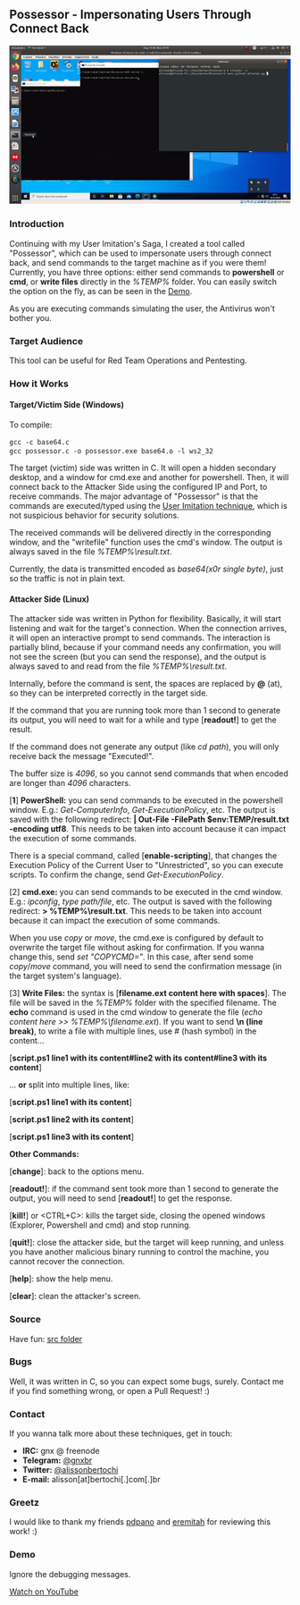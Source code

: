 
## Possessor - Impersonating Users Through Connect Back

![](demo.gif)

### Introduction

Continuing with my User Imitation's Saga, I created a tool called "Possessor", which can be used to impersonate users through connect back, and send commands to the target machine as if you were them! Currently, you have three options: either send commands to **powershell** or **cmd**, or **write files** directly in the *%TEMP%* folder. You can easily switch the option on the fly, as can be seen in the [Demo](#demo).

As you are executing commands simulating the user, the Antivirus won't bother you.

### Target Audience

This tool can be useful for Red Team Operations and Pentesting.

### How it Works

#### Target/Victim Side (Windows)

To compile:
```
gcc -c base64.c
gcc possessor.c -o possessor.exe base64.o -l ws2_32
```

The target (victim) side was written in C. It will open a hidden secondary desktop, and a window for cmd.exe and another for powershell. Then, it will connect back to the Attacker Side using the configured IP and Port, to receive commands. The major advantage of "Possessor" is that the commands are executed/typed using the [User Imitation technique](https://github.com/gnxbr/Fully-Undetectable-Techniques/tree/main/user-imitation), which is not suspicious behavior for security solutions.

The received commands will be delivered directly in the corresponding window, and the "writefile" function uses the cmd's window. The output is always saved in the file *%TEMP%\result.txt*.

Currently, the data is transmitted encoded as *base64(x0r single byte)*, just so the traffic is not in plain text.

#### Attacker Side (Linux)

The attacker side was written in Python for flexibility. Basically, it will start listening and wait for the target's connection. When the connection arrives, it will open an interactive prompt to send commands. The interaction is partially blind, because if your command needs any confirmation, you will not see the screen (but you can send the response), and the output is always saved to and read from the file *%TEMP%\result.txt*.

Internally, before the command is sent, the spaces are replaced by **@** (at), so they can be interpreted correctly in the target side.

If the command that you are running took more than 1 second to generate its output, you will need to wait for a while and type [**readout!**] to get the result.

If the command does not generate any output (like *cd path*), you will only receive back the message "Executed!".

The buffer size is *4096*, so you cannot send commands that when encoded are longer than *4096* characters.

[**1**] **PowerShell:** you can send commands to be executed in the powershell window. E.g.: *Get-ComputerInfo*, *Get-ExecutionPolicy*, etc. The output is saved with the following redirect: **| Out-File -FilePath $env:TEMP/result.txt -encoding utf8**. This needs to be taken into account because it can impact the execution of some commands.

There is a special command, called [**enable-scripting**], that changes the Execution Policy of the Current User to "Unrestricted", so you can execute scripts. To confirm the change, send *Get-ExecutionPolicy*.

[2] **cmd.exe:** you can send commands to be executed in the cmd window. E.g.: *ipconfig*, *type path/file*, etc. The output is saved with the following redirect: **> %TEMP%\result.txt**. This needs to be taken into account because it can impact the execution of some commands.

When you use *copy* or *move*, the cmd.exe is configured by default to overwrite the target file without asking for confirmation. If you wanna change this, send *set "COPYCMD="*. In this case, after send some *copy*/*move* command, you will need to send the confirmation message (in the target system's language).

[3] **Write Files:** the syntax is [**filename.ext content here with spaces**]. The file will be saved in the *%TEMP%* folder with the specified filename. The **echo** command is used in the cmd window to generate the file (*echo content here >> %TEMP%\filename.ext*). If you want to send **\n (line break)**, to write a file with multiple lines, use # (hash symbol) in the content...

[**script.ps1 line1 with its content#line2 with its content#line3 with its content**]

... **or** split into multiple lines, like:

[**script.ps1 line1 with its content**]

[**script.ps1 line2 with its content**]

[**script.ps1 line3 with its content**]

**Other Commands:**

[**change**]: back to the options menu.

[**readout!**]: if the command sent took more than 1 second to generate the output, you will need to send [**readout!**] to get the response.

[**kill!**] or <CTRL+C>: kills the target side, closing the opened windows (Explorer, Powershell and cmd) and stop running.

[**quit!**]: close the attacker side, but the target will keep running, and unless you have another malicious binary running to control the machine, you cannot recover the connection.

[**help**]: show the help menu.

[**clear**]: clean the attacker's screen.

### Source

Have fun: [src folder](src/)

### Bugs

Well, it was written in C, so you can expect some bugs, surely. Contact me if you find something wrong, or open a Pull Request! :)

### Contact

If you wanna talk more about these techniques, get in touch:

* **IRC:** gnx @ freenode
* **Telegram:** [@gnxbr](https://t.me/gnxbr)
* **Twitter:** [@alissonbertochi](https://twitter.com/alissonbertochi)
* **E-mail:** alisson[at]bertochi[.]com[.]br

### Greetz

I would like to thank my friends [pdpano](https://twitter.com/pdpano2) and [eremitah](https://twitter.com/eremitah) for reviewing this work! :)

### Demo

Ignore the debugging messages.

[Watch on YouTube](https://youtu.be/SW_kHwgWrMU)


